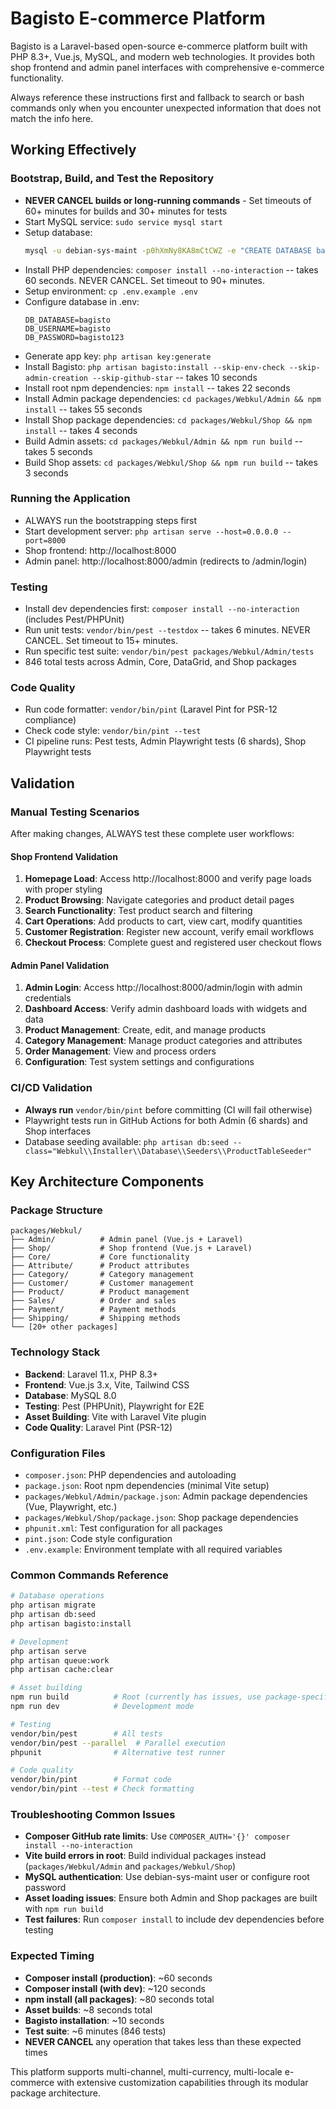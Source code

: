 # Bagisto E-commerce Platform
Bagisto is a Laravel-based open-source e-commerce platform built with PHP 8.3+, Vue.js, MySQL, and modern web technologies. It provides both shop frontend and admin panel interfaces with comprehensive e-commerce functionality.

Always reference these instructions first and fallback to search or bash commands only when you encounter unexpected information that does not match the info here.

## Working Effectively

### Bootstrap, Build, and Test the Repository
- **NEVER CANCEL builds or long-running commands** - Set timeouts of 60+ minutes for builds and 30+ minutes for tests
- Start MySQL service: `sudo service mysql start`
- Setup database:
  ```bash
  mysql -u debian-sys-maint -p0hXmNy8KA8mCtCWZ -e "CREATE DATABASE bagisto; CREATE USER 'bagisto'@'localhost' IDENTIFIED BY 'bagisto123'; GRANT ALL PRIVILEGES ON bagisto.* TO 'bagisto'@'localhost'; FLUSH PRIVILEGES;"
  ```
- Install PHP dependencies: `composer install --no-interaction` -- takes 60 seconds. NEVER CANCEL. Set timeout to 90+ minutes.
- Setup environment: `cp .env.example .env`
- Configure database in .env:
  ```
  DB_DATABASE=bagisto
  DB_USERNAME=bagisto
  DB_PASSWORD=bagisto123
  ```
- Generate app key: `php artisan key:generate`
- Install Bagisto: `php artisan bagisto:install --skip-env-check --skip-admin-creation --skip-github-star` -- takes 10 seconds
- Install root npm dependencies: `npm install` -- takes 22 seconds
- Install Admin package dependencies: `cd packages/Webkul/Admin && npm install` -- takes 55 seconds
- Install Shop package dependencies: `cd packages/Webkul/Shop && npm install` -- takes 4 seconds
- Build Admin assets: `cd packages/Webkul/Admin && npm run build` -- takes 5 seconds
- Build Shop assets: `cd packages/Webkul/Shop && npm run build` -- takes 3 seconds

### Running the Application
- ALWAYS run the bootstrapping steps first
- Start development server: `php artisan serve --host=0.0.0.0 --port=8000`
- Shop frontend: http://localhost:8000
- Admin panel: http://localhost:8000/admin (redirects to /admin/login)

### Testing
- Install dev dependencies first: `composer install --no-interaction` (includes Pest/PHPUnit)
- Run unit tests: `vendor/bin/pest --testdox` -- takes 6 minutes. NEVER CANCEL. Set timeout to 15+ minutes.
- Run specific test suite: `vendor/bin/pest packages/Webkul/Admin/tests`
- 846 total tests across Admin, Core, DataGrid, and Shop packages

### Code Quality
- Run code formatter: `vendor/bin/pint` (Laravel Pint for PSR-12 compliance)
- Check code style: `vendor/bin/pint --test`
- CI pipeline runs: Pest tests, Admin Playwright tests (6 shards), Shop Playwright tests

## Validation

### Manual Testing Scenarios
After making changes, ALWAYS test these complete user workflows:

#### Shop Frontend Validation
1. **Homepage Load**: Access http://localhost:8000 and verify page loads with proper styling
2. **Product Browsing**: Navigate categories and product detail pages
3. **Search Functionality**: Test product search and filtering
4. **Cart Operations**: Add products to cart, view cart, modify quantities
5. **Customer Registration**: Register new account, verify email workflows
6. **Checkout Process**: Complete guest and registered user checkout flows

#### Admin Panel Validation  
1. **Admin Login**: Access http://localhost:8000/admin/login with admin credentials
2. **Dashboard Access**: Verify admin dashboard loads with widgets and data
3. **Product Management**: Create, edit, and manage products
4. **Category Management**: Manage product categories and attributes
5. **Order Management**: View and process orders
6. **Configuration**: Test system settings and configurations

### CI/CD Validation
- **Always run** `vendor/bin/pint` before committing (CI will fail otherwise)
- Playwright tests run in GitHub Actions for both Admin (6 shards) and Shop interfaces
- Database seeding available: `php artisan db:seed --class="Webkul\\Installer\\Database\\Seeders\\ProductTableSeeder"`

## Key Architecture Components

### Package Structure
```
packages/Webkul/
├── Admin/          # Admin panel (Vue.js + Laravel)
├── Shop/           # Shop frontend (Vue.js + Laravel)  
├── Core/           # Core functionality
├── Attribute/      # Product attributes
├── Category/       # Category management
├── Customer/       # Customer management
├── Product/        # Product management
├── Sales/          # Order and sales
├── Payment/        # Payment methods
├── Shipping/       # Shipping methods
└── [20+ other packages]
```

### Technology Stack
- **Backend**: Laravel 11.x, PHP 8.3+
- **Frontend**: Vue.js 3.x, Vite, Tailwind CSS
- **Database**: MySQL 8.0
- **Testing**: Pest (PHPUnit), Playwright for E2E
- **Asset Building**: Vite with Laravel Vite plugin
- **Code Quality**: Laravel Pint (PSR-12)

### Configuration Files
- `composer.json`: PHP dependencies and autoloading
- `package.json`: Root npm dependencies (minimal Vite setup)
- `packages/Webkul/Admin/package.json`: Admin package dependencies (Vue, Playwright, etc.)
- `packages/Webkul/Shop/package.json`: Shop package dependencies
- `phpunit.xml`: Test configuration for all packages
- `pint.json`: Code style configuration
- `.env.example`: Environment template with all required variables

### Common Commands Reference
```bash
# Database operations
php artisan migrate
php artisan db:seed
php artisan bagisto:install

# Development
php artisan serve
php artisan queue:work
php artisan cache:clear

# Asset building
npm run build          # Root (currently has issues, use package-specific)
npm run dev            # Development mode

# Testing
vendor/bin/pest        # All tests
vendor/bin/pest --parallel  # Parallel execution
phpunit                # Alternative test runner

# Code quality
vendor/bin/pint        # Format code
vendor/bin/pint --test # Check formatting
```

### Troubleshooting Common Issues
- **Composer GitHub rate limits**: Use `COMPOSER_AUTH='{}' composer install --no-interaction`
- **Vite build errors in root**: Build individual packages instead (`packages/Webkul/Admin` and `packages/Webkul/Shop`)
- **MySQL authentication**: Use debian-sys-maint user or configure root password
- **Asset loading issues**: Ensure both Admin and Shop packages are built with `npm run build`
- **Test failures**: Run `composer install` to include dev dependencies before testing

### Expected Timing
- **Composer install (production)**: ~60 seconds
- **Composer install (with dev)**: ~120 seconds  
- **npm install (all packages)**: ~80 seconds total
- **Asset builds**: ~8 seconds total
- **Bagisto installation**: ~10 seconds
- **Test suite**: ~6 minutes (846 tests)
- **NEVER CANCEL** any operation that takes less than these expected times

This platform supports multi-channel, multi-currency, multi-locale e-commerce with extensive customization capabilities through its modular package architecture.